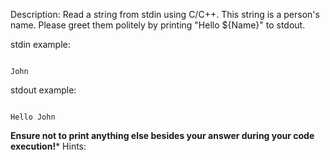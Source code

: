 Description:
Read a string from stdin using C/C++. This string is a person's name. Please greet them politely by printing  "Hello ${Name}" to stdout.

stdin example:
```
John
```
stdout example:
```
Hello John
```


**Ensure not to print anything else besides your answer during your code execution!***
Hints:
